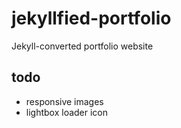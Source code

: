 # jekyllfied-portfolio
Jekyll-converted portfolio website

## todo
* responsive images
* lightbox loader icon
